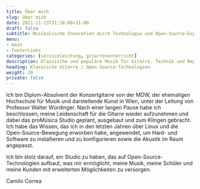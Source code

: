 ```yaml
---
title: Über mich
slug: über mich
date: 2021-11-23T21:18:08+11:00
draft: false
subtitle: Musikalische Innovation durch Technologie und Open-Source-Expertise
menu: 
- main
- footerLinks
categories: [serviceleistung, gitarrenunterricht]
description: Klassische und populäre Musik für Gitarre. Technik und Repertoire.
heading: Klassische Gitarre / Open-Source-Technologien
weight: 20
private: false
---
```


Ich bin Diplom-Absolvent der Konzertgitarre von der MDW, der ehemaligen Hochschule für Musik und darstellende Kunst in Wien, unter der Leitung von Professor Walter Würdinger. Nach einer langen Pause habe ich beschlossen, meine Leidenschaft für die Gitarre wieder aufzunehmen und dabei das proMúsica Studio geplant, ausgebaut und zum Klingen gebracht. Ich habe das Wissen, das ich in den letzten Jahren über Linux und die Open-Source-Bewegung erworben habe, angewendet, um Hard- und Software zu installieren und zu konfigurieren sowie die Akustik im Raum angepasst.

Ich bin stolz darauf, ein Studio zu haben, das auf Open-Source-Technologien aufbaut, was mir ermöglicht, meine Musik, meine Schüler und meine Kunden mit erweiterten Möglichkeiten zu versorgen.

Camilo Correa
